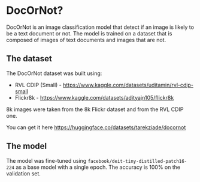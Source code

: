 # DocOrNot?

DocOrNot is an image classification model that detect if an image is
likely to be a text document or not. The model is trained on a dataset
that is composed of images of text documents and images that are not.

## The dataset

The DocOrNot dataset was built using:

- RVL CDIP (Small) - https://www.kaggle.com/datasets/uditamin/rvl-cdip-small
- Flickr8k - https://www.kaggle.com/datasets/adityajn105/flickr8k

8k images were taken from the 8k Flickr dataset and from the RVL CDIP one.

You can get it here https://huggingface.co/datasets/tarekziade/docornot

## The model

The model was fine-tuned using `facebook/deit-tiny-distilled-patch16-224` as a base model with a single epoch.
The accuracy is 100% on the validation set.
